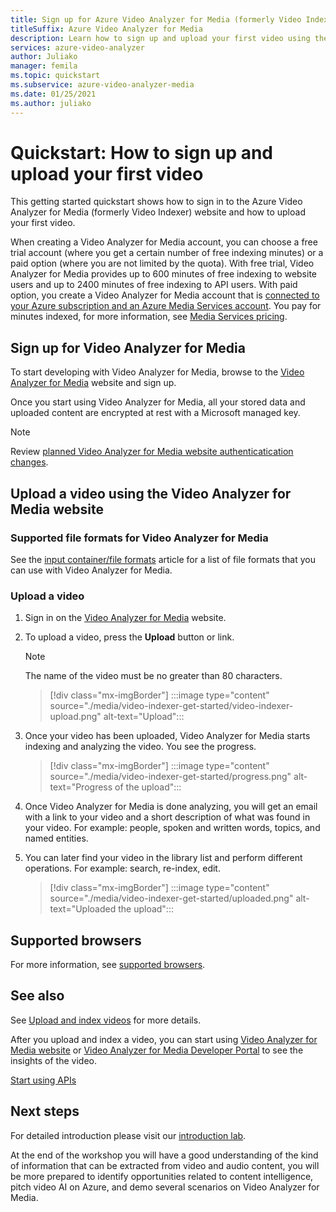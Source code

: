 ```yaml
---
title: Sign up for Azure Video Analyzer for Media (formerly Video Indexer) and upload your first video - Azure
titleSuffix: Azure Video Analyzer for Media
description: Learn how to sign up and upload your first video using the Azure Video Analyzer for Media (formerly Video Indexer) portal.
services: azure-video-analyzer
author: Juliako
manager: femila
ms.topic: quickstart
ms.subservice: azure-video-analyzer-media
ms.date: 01/25/2021
ms.author: juliako
---
```


# Quickstart: How to sign up and upload your first video

This getting started quickstart shows how to sign in to the Azure Video Analyzer for Media (formerly Video Indexer) website and how to upload your first video.

When creating a Video Analyzer for Media account, you can choose a free trial account (where you get a certain number of free indexing minutes) or a paid option (where you are not limited by the quota). With free trial, Video Analyzer for Media provides up to 600 minutes of free indexing to website users and up to 2400 minutes of free indexing to API users. With paid option, you create a Video Analyzer for Media account that is [connected to your Azure subscription and an Azure Media Services account](connect-to-azure.md). You pay for minutes indexed, for more information, see [Media Services pricing](https://azure.microsoft.com/pricing/details/media-services/). 

## Sign up for Video Analyzer for Media

To start developing with Video Analyzer for Media, browse to the [Video Analyzer for Media](https://www.videoindexer.ai/) website and sign up.

Once you start using Video Analyzer for Media, all your stored data and uploaded content are encrypted at rest with a Microsoft managed key.

> [!NOTE]
> Review [planned Video Analyzer for Media website authenticatication changes](./release-notes.md#planned-video-analyzer-for-media-website-authenticatication-changes).

## Upload a video using the Video Analyzer for Media website

### Supported file formats for Video Analyzer for Media

See the [input container/file formats](../../media-services/latest/encode-media-encoder-standard-formats-reference.md) article for a list of file formats that you can use with Video Analyzer for Media.

### Upload a video

1. Sign in on the [Video Analyzer for Media](https://www.videoindexer.ai/) website.
1. To upload a video, press the **Upload** button or link.

    > [!NOTE]
    > The name of the video must be no greater than 80 characters.

    > [!div class="mx-imgBorder"]
    > :::image type="content" source="./media/video-indexer-get-started/video-indexer-upload.png" alt-text="Upload":::
1. Once your video has been uploaded, Video Analyzer for Media starts indexing and analyzing the video. You see the progress. 

    > [!div class="mx-imgBorder"]
    > :::image type="content" source="./media/video-indexer-get-started/progress.png" alt-text="Progress of the upload":::
1. Once Video Analyzer for Media is done analyzing, you will get an email with a link to your video and a short description of what was found in your video. For example: people, spoken and written words, topics, and named entities.
1. You can later find your video in the library list and perform different operations. For example: search, re-index, edit.

    > [!div class="mx-imgBorder"]
    > :::image type="content" source="./media/video-indexer-get-started/uploaded.png" alt-text="Uploaded the upload":::

## Supported browsers

For more information, see [supported browsers](video-indexer-overview.md#supported-browsers).

## See also

See [Upload and index videos](upload-index-videos.md) for more details.

After you upload and index a video, you can start using [Video Analyzer for Media website](video-indexer-view-edit.md) or [Video Analyzer for Media Developer Portal](video-indexer-use-apis.md) to see the insights of the video. 

[Start using APIs](video-indexer-use-apis.md)

## Next steps

For detailed introduction please visit our [introduction lab](https://github.com/Azure-Samples/media-services-video-indexer/blob/master/IntroToVideoIndexer.md). 

At the end of the workshop you will have a good understanding of the kind of information that can be extracted from video and audio content, you will be more prepared to identify opportunities related to content intelligence, pitch video AI on Azure, and demo several scenarios on Video Analyzer for Media.

